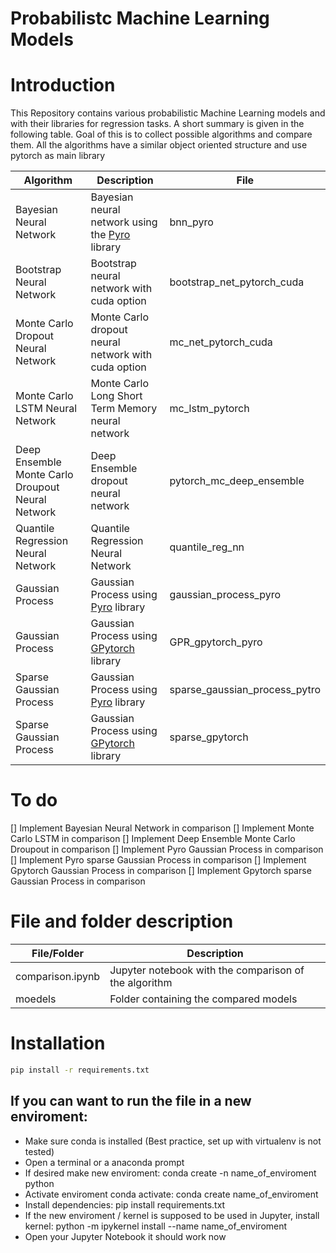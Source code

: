 # Probabilistc Machine Learning Models

# Introduction
This Repository contains various probabilistic Machine Learning models and with their libraries for regression tasks. A short summary is given in the following table. Goal of this is to collect possible algorithms and compare them. All the algorithms have a similar object oriented structure and use pytorch as main library

Algorithm | Description | File 
--- | --- | --- 
Bayesian Neural Network | Bayesian neural network using the [Pyro](pyro.ai) library | bnn_pyro
Bootstrap Neural Network | Bootstrap neural network with cuda option | bootstrap_net_pytorch_cuda
Monte Carlo Dropout Neural Network | Monte Carlo dropout neural network with cuda option | mc_net_pytorch_cuda
Monte Carlo LSTM Neural Network | Monte Carlo Long Short Term Memory neural network | mc_lstm_pytorch
Deep Ensemble Monte Carlo Droupout Neural Network | Deep Ensemble dropout neural network | pytorch_mc_deep_ensemble
Quantile Regression Neural Network | Quantile Regression Neural Network | quantile_reg_nn
Gaussian Process | Gaussian Process using [Pyro](pyro.ai) library | gaussian_process_pyro
Gaussian Process | Gaussian Process using [GPytorch](https://gpytorch.ai/) library | GPR_gpytorch_pyro
Sparse Gaussian Process | Gaussian Process using [Pyro](pyro.ai) library | sparse_gaussian_process_pytro
Sparse Gaussian Process | Gaussian Process using [GPytorch](https://gpytorch.ai/) library | sparse_gpytorch

# To do
[] Implement Bayesian Neural Network in comparison
[] Implement Monte Carlo LSTM in comparison
[] Implement Deep Ensemble Monte Carlo Droupout in comparison
[] Implement Pyro Gaussian Process  in comparison
[] Implement Pyro sparse Gaussian Process  in comparison
[] Implement Gpytorch Gaussian Process  in comparison
[] Implement Gpytorch sparse Gaussian Process  in comparison

# File and folder description
File/Folder| Description 
--- | ---
comparison.ipynb | Jupyter notebook with the comparison of the algorithm
moedels | Folder containing the compared models

# Installation 
```bash
pip install -r requirements.txt
```

## If you can want to run the file in a new enviroment:
- Make sure conda is installed (Best practice, set up with virtualenv is not tested)
- Open a terminal or a anaconda prompt
- If desired make new enviroment: conda create -n name_of_enviroment python
- Activate enviroment conda activate: conda create name_of_enviroment
- Install dependencies: pip install requirements.txt
- If the new enviroment / kernel is supposed to be used in Jupyter, install kernel:
    python -m ipykernel install --name name_of_enviroment
- Open your Jupyter Notebook it should work now


